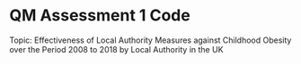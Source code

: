 # QM Assessment 1 Code
Topic: Effectiveness of Local Authority Measures against Childhood Obesity over the Period 2008 to 2018 by Local Authority in the UK
